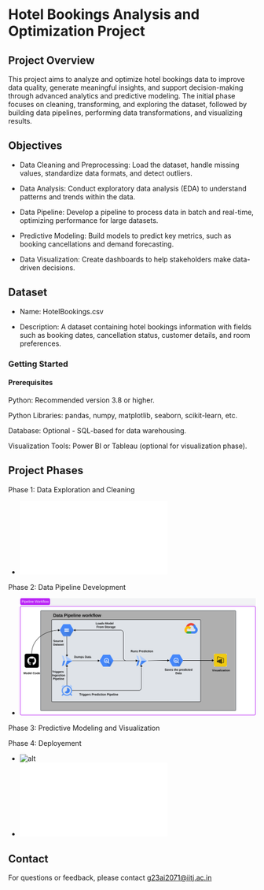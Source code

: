 # Hotel Bookings Analysis and Optimization Project

## Project Overview

This project aims to analyze and optimize hotel bookings data to improve data quality, generate meaningful insights, and support decision-making through advanced analytics and predictive modeling. The initial phase focuses on cleaning, transforming, and exploring the dataset, followed by building data pipelines, performing data transformations, and visualizing results.

## Objectives
- Data Cleaning and Preprocessing: Load the dataset, handle missing values, standardize data formats, and detect outliers.

- Data Analysis: Conduct exploratory data analysis (EDA) to understand patterns and trends within the data.

- Data Pipeline: Develop a pipeline to process data in batch and real-time, optimizing performance for large datasets.

- Predictive Modeling: Build models to predict key metrics, such as booking cancellations and demand forecasting.

- Data Visualization: Create dashboards to help stakeholders make data-driven decisions.

## Dataset

- Name: HotelBookings.csv

- Description: A dataset containing hotel bookings information with fields such as booking dates, cancellation status, customer details, and room preferences.

### Getting Started
#### Prerequisites

Python: Recommended version 3.8 or higher.

Python Libraries: pandas, numpy, matplotlib, seaborn, scikit-learn, etc.

Database: Optional - SQL-based for data warehousing.

Visualization Tools: Power BI or Tableau (optional for visualization phase).


## Project Phases

Phase 1: Data Exploration and Cleaning 
- ![Reports](./Reports/EDA_Analysis.md)

Phase 2: Data Pipeline Development
- ![alt](./images/Data%20Pipeline%20Workflow.svg)

Phase 3: Predictive Modeling and Visualization

Phase 4: Deployement
- ![alt](./images/Blank%20board%20-%20Page%201%20Deployement%20Workflow%20Diagram.svg)
- ![Deployement_Report](./Deployment/readme.md)

## Contact
For questions or feedback, please contact g23ai2071@iitj.ac.in